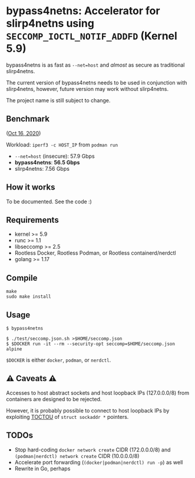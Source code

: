 # bypass4netns: Accelerator for slirp4netns using `SECCOMP_IOCTL_NOTIF_ADDFD` (Kernel 5.9)

bypass4netns is as fast as `--net=host` and _almost_ as secure as traditional slirp4netns.

The current version of bypass4netns needs to be used in conjunction with slirp4netns,
however, future version may work without slirp4netns.

The project name is still subject to change.

## Benchmark

([Oct 16, 2020](https://github.com/rootless-containers/bypass4netns/tree/0f2633f8c8022d39caacd94372855df401411ae2))

Workload: `iperf3 -c HOST_IP` from `podman run`

- `--net=host` (insecure): 57.9 Gbps
- **bypass4netns**: **56.5 Gbps**
- slirp4netns: 7.56 Gbps

## How it works

To be documented. See the code :)

## Requirements
- kernel >= 5.9
- runc >= 1.1
- libseccomp >= 2.5
- Rootless Docker, Rootless Podman, or Rootless containerd/nerdctl
- golang >= 1.17

## Compile

```console
make
sudo make install
```

## Usage

```console
$ bypass4netns
```

```console
$ ./test/seccomp.json.sh >$HOME/seccomp.json
$ $DOCKER run -it --rm --security-opt seccomp=$HOME/seccomp.json alpine
```

`$DOCKER` is either `docker`, `podman`, or `nerdctl`.

## :warning: Caveats :warning:
Accesses to host abstract sockets and host loopback IPs (127.0.0.0/8) from containers are designed to be rejected.

However, it is probably possible to connect to host loopback IPs by exploiting [TOCTOU](https://elixir.bootlin.com/linux/v5.9/source/include/uapi/linux/seccomp.h#L81)
of `struct sockaddr *` pointers.

## TODOs
- Stop hard-coding `docker network create` CIDR (172.0.0.0/8) and `(podman|nerdctl) network create` CIDR (10.0.0.0/8)
- Accelerate port forwarding (`(docker|podman|nerdctl) run -p`) as well
- Rewrite in Go, perhaps
